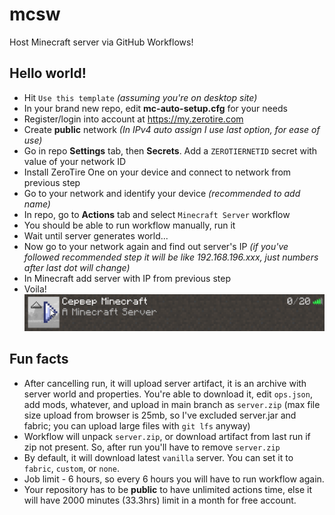 # mcsw

Host Minecraft server via GitHub Workflows!

## Hello world!

* Hit `Use this template` *(assuming you're on desktop site)*
* In your brand new repo, edit **mc-auto-setup.cfg** for your needs
* Register/login into account at https://my.zerotire.com
* Create **public** network *(In IPv4 auto assign I use last option, for ease of use)*
* Go in repo **Settings** tab, then **Secrets**. Add a `ZEROTIERNETID` secret with value of your network ID
* Install ZeroTire One on your device and connect to network from previous step
* Go to your network and identify your device *(recommended to add name)*
* In repo, go to **Actions** tab and select `Minecraft Server` workflow
* You should be able to run workflow manually, run it
* Wait until server generates world...
* Now go to your network again and find out server's IP *(if you've followed recommended step it will be like 192.168.196.xxx, just numbers after last dot will change)*
* In Minecraft add server with IP from previous step
* Voila!
![screen](https://github.com/Google61/mcsw/raw/main/screen.png)

## Fun facts

* After cancelling run, it will upload server artifact, it is an archive with server world and properties. You're able to download it, edit `ops.json`, add mods, whatever, and upload in main branch as `server.zip` (max file size upload from browser is 25mb, so I've excluded server.jar and fabric; you can upload large files with `git lfs` anyway)
* Workflow will unpack `server.zip`, or download artifact from last run if zip not present. So, after run you'll have to remove `server.zip`
* By default, it will download latest `vanilla` server. You can set it to `fabric`, `custom`, or `none`.
* Job limit - 6 hours, so every 6 hours you will have to run workflow again.
* Your repository has to be **public** to have unlimited actions time, else it will have 2000 minutes (33.3hrs) limit in a month for free account.
